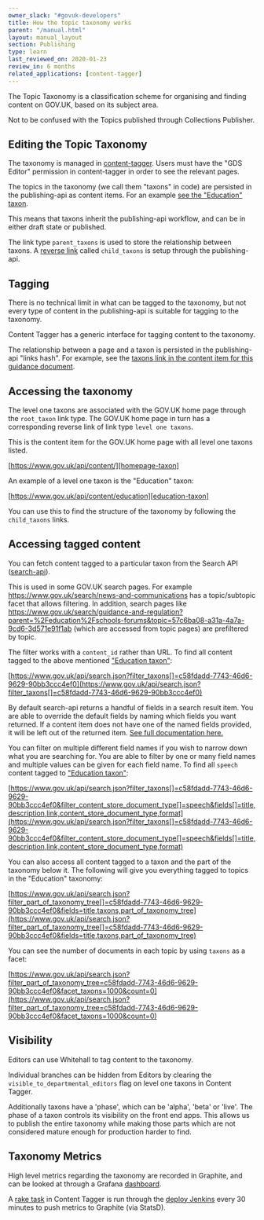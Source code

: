 ```yaml
---
owner_slack: "#govuk-developers"
title: How the topic taxonomy works
parent: "/manual.html"
layout: manual_layout
section: Publishing
type: learn
last_reviewed_on: 2020-01-23
review_in: 6 months
related_applications: [content-tagger]
---
```


The Topic Taxonomy is a classification scheme for organising and
finding content on GOV.UK, based on its subject area.

Not to be confused with the Topics published through Collections
Publisher.

## Editing the Topic Taxonomy

The taxonomy is managed in [content-tagger][edit-taxonomy]. Users must
have the "GDS Editor" permission in content-tagger in order to see the
relevant pages.

The topics in the taxonomy (we call them "taxons" in code) are
persisted in the publishing-api as content items. For an example [see
the "Education" taxon][education-taxon].

This means that taxons inherit the publishing-api workflow, and can be
in either draft state or published.

The link type `parent_taxons` is used to store the relationship
between taxons. A [reverse link][reverse-link-config] called
`child_taxons` is setup through the publishing-api.

[reverse-link-config]: https://github.com/alphagov/publishing-api/blob/master/lib/expansion_rules.rb#L29

## Tagging

There is no technical limit in what can be tagged to the taxonomy, but
not every type of content in the publishing-api is suitable for
tagging to the taxonomy.

Content Tagger has a generic interface for tagging content to the
taxonomy.

The relationship between a page and a taxon is persisted in the
publishing-api "links hash". For example, see the [taxons link in the
content item for this guidance document][example-guidance].

## Accessing the taxonomy

The level one taxons are associated with the GOV.UK home page through
the `root_taxon` link type. The GOV.UK home page in turn has a
corresponding reverse link of link type `level one taxons`.

This is the content item for the GOV.UK home page with all level one
taxons listed.

[https://www.gov.uk/api/content/][homepage-taxon]

An example of a level one taxon is the "Education" taxon:

[https://www.gov.uk/api/content/education][education-taxon]

You can use this to find the structure of the taxonomy by following
the `child_taxons` links.


## Accessing tagged content

You can fetch content tagged to a particular taxon from the Search API
([search-api][search-api]).

This is used in some GOV.UK search pages.  For example https://www.gov.uk/search/news-and-communications
has a topic/subtopic facet that allows filtering.  In addition, search pages like
https://www.gov.uk/search/guidance-and-regulation?parent=%2Feducation%2Fschools-forums&topic=57c6ba08-a31a-4a7a-9cd6-3d571e91f1ab
(which are accessed from topic pages) are prefiltered by topic.

The filter works with a `content_id` rather than URL. To find all content
tagged to the above mentioned ["Education taxon"][education-taxon]:

[https://www.gov.uk/api/search.json?filter_taxons[]=c58fdadd-7743-46d6-9629-90bb3ccc4ef0](https://www.gov.uk/api/search.json?filter_taxons[]=c58fdadd-7743-46d6-9629-90bb3ccc4ef0)

By default search-api returns a handful of fields in a search result item.
You are able to override the default fields by naming which fields you want returned.
If a content item does not have one of the named fields provided,
it will be left out of the returned item.
[See full documentation here.][override-fields]


You can filter on multiple different field names if you wish to narrow
down what you are searching for. You are able to filter by one or many
field names and multiple values can be given for each field name.
To find all `speech` content tagged to ["Education taxon"][education-taxon]:

[https://www.gov.uk/api/search.json?filter_taxons[]=c58fdadd-7743-46d6-9629-90bb3ccc4ef0&filter_content_store_document_type[]=speech&fields[]=title,description,link,content_store_document_type,format](https://www.gov.uk/api/search.json?filter_taxons[]=c58fdadd-7743-46d6-9629-90bb3ccc4ef0&filter_content_store_document_type[]=speech&fields[]=title,description,link,content_store_document_type,format)

You can also access all content tagged to a taxon and the part of the
taxonomy below it. The following will give you everything tagged to
topics in the "Education" taxonomy:

[https://www.gov.uk/api/search.json?filter_part_of_taxonomy_tree[]=c58fdadd-7743-46d6-9629-90bb3ccc4ef0&fields=title,taxons,part_of_taxonomy_tree](https://www.gov.uk/api/search.json?filter_part_of_taxonomy_tree[]=c58fdadd-7743-46d6-9629-90bb3ccc4ef0&fields=title,taxons,part_of_taxonomy_tree)

You can see the number of documents in each topic by using `taxons` as
a facet:

[https://www.gov.uk/api/search.json?filter_part_of_taxonomy_tree=c58fdadd-7743-46d6-9629-90bb3ccc4ef0&facet_taxons=1000&count=0](https://www.gov.uk/api/search.json?filter_part_of_taxonomy_tree=c58fdadd-7743-46d6-9629-90bb3ccc4ef0&facet_taxons=1000&count=0)

## Visibility

Editors can use Whitehall to tag content to the taxonomy.

Individual branches can be hidden from Editors by clearing the
`visible_to_departmental_editors` flag on level one taxons in
Content Tagger.

Additionally taxons have a 'phase', which can be 'alpha', 'beta' or 'live'.
The phase of a taxon controls its visibility on the front end apps. This
allows us to publish the entire taxonomy while making those parts which are not
considered mature enough for production harder to find.

## Taxonomy Metrics

High level metrics regarding the taxonomy are recorded in Graphite,
and can be looked at through a Grafana [dashboard].

A [rake task][record-metrics] in Content Tagger is run through the [deploy
Jenkins][record-taxonomy-metrics] every 30 minutes to push metrics to
Graphite (via StatsD).

[homepage-taxon]: https://www.gov.uk/api/content/
[education-taxon]: https://www.gov.uk/api/content/education
[example-guidance]: https://www.gov.uk/api/content/government/publications/staffing-and-employment-advice-for-schools
[edit-taxonomy]: https://content-tagger.publishing.service.gov.uk/taxons
[content-tagger]: https://content-tagger.publishing.service.gov.uk/
[whitehall]: /apps/whitehall.html
[search-api]: /apps/search-api.html
[dashboard]: https://grafana.publishing.service.gov.uk/dashboard/file/topic_taxonomy.json
[record-taxonomy-metrics]: https://deploy.publishing.service.gov.uk/job/record-taxonomy-metrics/
[override-fields]: /apis/search/search-api.html#returning-specific-document-fields
[record-metrics]: https://github.com/alphagov/content-tagger/blob/master/lib/tasks/taxonomy_metrics.rake#L27

